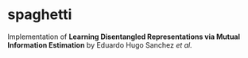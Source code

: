 # spaghetti

Implementation of **Learning Disentangled Representations via Mutual Information Estimation** by Eduardo Hugo Sanchez *et al.*

